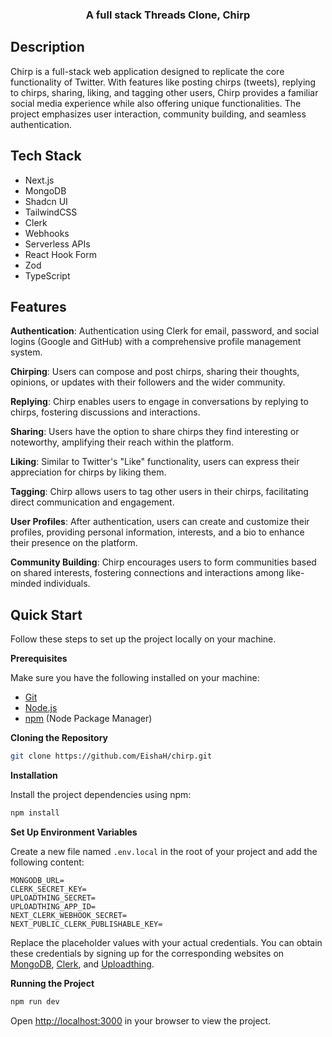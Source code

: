 <div>
  <h3 align="center">A full stack Threads Clone, Chirp</h3>
</div>

## Description

Chirp is a full-stack web application designed to replicate the core functionality of Twitter. With features like posting chirps (tweets), replying to chirps, sharing, liking, and tagging other users, Chirp provides a familiar social media experience while also offering unique functionalities. The project emphasizes user interaction, community building, and seamless authentication.

## Tech Stack

- Next.js
- MongoDB
- Shadcn UI
- TailwindCSS
- Clerk
- Webhooks
- Serverless APIs
- React Hook Form
- Zod
- TypeScript

## Features

 **Authentication**: Authentication using Clerk for email, password, and social logins (Google and GitHub) with a comprehensive profile management system.

 **Chirping**: Users can compose and post chirps, sharing their thoughts, opinions, or updates with their followers and the wider community.

 **Replying**:  Chirp enables users to engage in conversations by replying to chirps, fostering discussions and interactions.

 **Sharing**: Users have the option to share chirps they find interesting or noteworthy, amplifying their reach within the platform.

 **Liking**: Similar to Twitter's "Like" functionality, users can express their appreciation for chirps by liking them.

 **Tagging**: Chirp allows users to tag other users in their chirps, facilitating direct communication and engagement.

 **User Profiles**:  After authentication, users can create and customize their profiles, providing personal information, interests, and a bio to enhance their presence on the platform.

 **Community Building**: Chirp encourages users to form communities based on shared interests, fostering connections and interactions among like-minded individuals.

## Quick Start

Follow these steps to set up the project locally on your machine.

**Prerequisites**

Make sure you have the following installed on your machine:

- [Git](https://git-scm.com/)
- [Node.js](https://nodejs.org/en)
- [npm](https://www.npmjs.com/) (Node Package Manager)

**Cloning the Repository**

```bash
git clone https://github.com/EishaH/chirp.git
```

**Installation**

Install the project dependencies using npm:

```bash
npm install
```

**Set Up Environment Variables**

Create a new file named `.env.local` in the root of your project and add the following content:

```env
MONGODB_URL=
CLERK_SECRET_KEY=
UPLOADTHING_SECRET=
UPLOADTHING_APP_ID=
NEXT_CLERK_WEBHOOK_SECRET=
NEXT_PUBLIC_CLERK_PUBLISHABLE_KEY=
```

Replace the placeholder values with your actual credentials. You can obtain these credentials by signing up for the corresponding websites on [MongoDB](https://www.mongodb.com/), [Clerk](https://clerk.com/), and [Uploadthing](https://uploadthing.com/). 

**Running the Project**

```bash
npm run dev
```

Open [http://localhost:3000](http://localhost:3000) in your browser to view the project.

